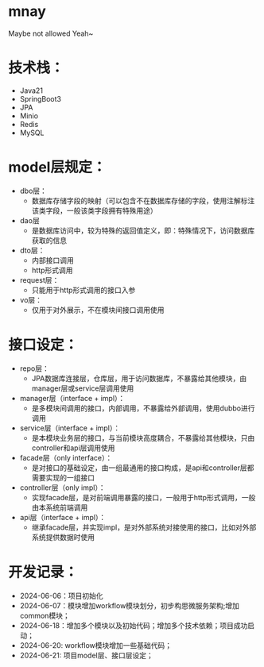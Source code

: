 # mnay
Maybe not allowed Yeah~

# 技术栈：

- Java21
- SpringBoot3
- JPA
- Minio
- Redis
- MySQL

# model层规定：

- dbo层：
  - 数据库存储字段的映射（可以包含不在数据库存储的字段，使用注解标注该类字段，一般该类字段拥有特殊用途）
- dao层
  - 是数据库访问中，较为特殊的返回值定义，即：特殊情况下，访问数据库获取的信息
- dto层：
  - 内部接口调用
  - http形式调用
- request层：
  - 只能用于http形式调用的接口入参
- vo层：
  - 仅用于对外展示，不在模块间接口调用使用

# 接口设定：

- repo层：
  - JPA数据库连接层，仓库层，用于访问数据库，不暴露给其他模块，由manager层或service层调用使用
- manager层（interface + impl）：
  - 是多模块间调用的接口，内部调用，不暴露给外部调用，使用dubbo进行调用
- service层（interface + impl）：
  - 是本模块业务层的接口，与当前模块高度耦合，不暴露给其他模块，只由controller和api层调用使用
- facade层（only interface）：
  - 是对接口的基础设定，由一组最通用的接口构成，是api和controller层都需要实现的一组接口
- controller层（only impl）：
  - 实现facade层，是对前端调用暴露的接口，一般用于http形式调用，一般由本系统前端调用
- api层（interface + impl）：
  - 继承facade层，并实现impl，是对外部系统对接使用的接口，比如对外部系统提供数据时使用

# 开发记录：

- 2024-06-06：项目初始化
- 2024-06-07：模块增加workflow模块划分，初步构思微服务架构;增加common模块；
- 2024-06-18：增加多个模块以及初始代码；增加多个技术依赖；项目成功启动；
- 2024-06-20: workflow模块增加一些基础代码；
- 2024-06-21: 项目model层、接口层设定；
